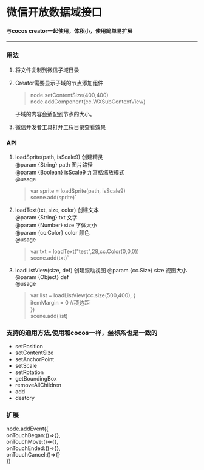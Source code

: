 # 微信开放数据域接口
#### 与cocos creator一起使用，体积小，使用简单易扩展
---
### 用法  
1. 将文件复制到微信子域目录  
2. Creator需要显示子域的节点添加组件    
    >node.setContentSize(400,400)  
     node.addComponent(cc.WXSubContextView)  
   
      子域的内容会适配到节点的大小。
3. 微信开发者工具打开工程目录查看效果

### API
1. loadSprite(path, isScale9) 创建精灵  
@param {String} path 图片路径  
@param {Boolean} isScale9  九宫格缩放模式  
@usage  
   >var sprite = loadSprite(path, isScale9)  
   >scene.add(sprite)`

2. loadText(txt, size, color) 创建文本  
@param {String} txt 文字  
@param {Number} size 字体大小  
@param {cc.Color} color 颜色  
@usage  
   >var txt = loadText("test",28,cc.Color(0,0,0))  
   >scene.add(txt)`
   
3. loadListView(size, def) 创建滚动视图
@param {cc.Size} size 视图大小  
@param {Object} def  
@usage  
   >var list = loadListView(cc.size(500,400), {  
   >   itemMargin = 0          //项边距  
   >})  
   >scene.add(list)
   
### 支持的通用方法,使用和cocos一样，坐标系也是一致的
+ setPosition
+ setContentSize
+ setAnchorPoint
+ setScale
+ setRotation
+ getBoundingBox
+ removeAllChildren
+ add
+ destory
### 扩展
node.addEvent({  
  onTouchBegan:()=>{},  
  onTouchMove:()=>{},  
  onTouchEnded:()=>{},  
  onTouchCancel:()=>{}  
})
